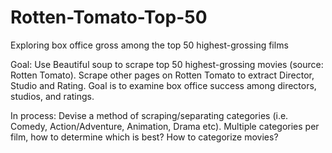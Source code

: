 # Rotten-Tomato-Top-50
Exploring box office gross among the top 50 highest-grossing films

Goal: Use Beautiful soup to scrape top 50 highest-grossing movies (source: Rotten Tomato). Scrape other pages on Rotten Tomato to extract Director, Studio and Rating. Goal is to examine box office success among directors, studios, and ratings. 

In process: Devise a method of scraping/separating categories (i.e. Comedy, Action/Adventure, Animation, Drama etc). Multiple categories per film, how to determine which is best? How to categorize movies?
